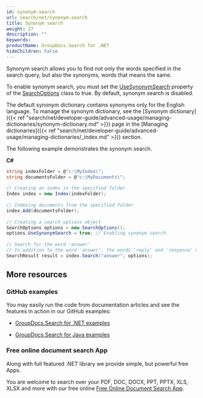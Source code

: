```yaml
---
id: synonym-search
url: search/net/synonym-search
title: Synonym search
weight: 27
description: ""
keywords: 
productName: GroupDocs.Search for .NET
hideChildren: False
---
```

Synonym search allows you to find not only the words specified in the search query, but also the synonyms, words that means the same.

To enable synonym search, you must set the [UseSynonymSearch](https://apireference.groupdocs.com/net/search/groupdocs.search.options/searchoptions/properties/usesynonymsearch) property of the [SearchOptions](https://apireference.groupdocs.com/net/search/groupdocs.search.options/searchoptions) class to true. By default, synonym search is disabled.

The default synonym dictionary contains synonyms only for the English language. To manage the synonym dictionary, see the [Synonym dictionary]({{< ref "search/net/developer-guide/advanced-usage/managing-dictionaries/synonym-dictionary.md" >}}) page in the [Managing dictionaries]({{< ref "search/net/developer-guide/advanced-usage/managing-dictionaries/_index.md" >}}) section.

The following example demonstrates the synonym search.

**C#**

```csharp
string indexFolder = @"c:\MyIndex\";
string documentsFolder = @"c:\MyDocuments\";
 
// Creating an index in the specified folder
Index index = new Index(indexFolder);
 
// Indexing documents from the specified folder
index.Add(documentsFolder);
 
// Creating a search options object
SearchOptions options = new SearchOptions();
options.UseSynonymSearch = true; // Enabling synonym search
 
// Search for the word 'answer'
// In addition to the word 'answer', the words 'reply' and 'response' will also be found
SearchResult result = index.Search("answer", options);
```

## More resources

### GitHub examples

You may easily run the code from documentation articles and see the features in action in our GitHub examples:

*   [GroupDocs.Search for .NET examples](https://github.com/groupdocs-search/GroupDocs.Search-for-.NET)
    
*   [GroupDocs.Search for Java examples](https://github.com/groupdocs-search/GroupDocs.Search-for-Java)
    

### Free online document search App

Along with full featured .NET library we provide simple, but powerful free Apps.

You are welcome to search over your PDF, DOC, DOCX, PPT, PPTX, XLS, XLSX and more with our free online [Free Online Document Search App](https://products.groupdocs.app/search).
